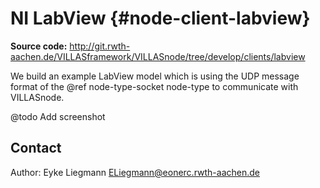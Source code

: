 # NI LabView {#node-client-labview}

**Source code:** <http://git.rwth-aachen.de/VILLASframework/VILLASnode/tree/develop/clients/labview>

We build an example LabView model which is using the UDP message format of the @ref node-type-socket node-type to communicate with VILLASnode.

@todo Add screenshot

## Contact

Author: Eyke Liegmann <ELiegmann@eonerc.rwth-aachen.de>